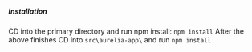 ##### Installation
CD into the primary directory and run npm install:
``` npm install ```
After the above finishes CD into ``` src\aurelia-app\ ``` and run ```npm install ```
